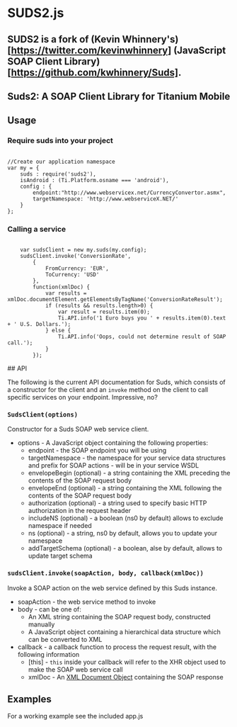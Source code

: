 <h1>SUDS2.js<h2>

SUDS2 is a fork of (Kevin Whinnery's)[https://twitter.com/kevinwhinnery] (JavaScript SOAP Client Library)[https://github.com/kwhinnery/Suds].  

## Suds2: A SOAP Client Library for Titanium Mobile

## Usage

<h3>Require suds into your project</h3>
<pre><code>
//Create our application namespace
var my = {
	suds : require('suds2'),
	isAndroid : (Ti.Platform.osname === 'android'),
	config : {
		endpoint:"http://www.webservicex.net/CurrencyConvertor.asmx",
	    targetNamespace: 'http://www.webserviceX.NET/'		    	    	
	}	
};	
</code></pre>


<h3>Calling a service</h3>
<pre><code>
	var sudsClient = new my.suds(my.config);
    sudsClient.invoke('ConversionRate', 
    	{
		    FromCurrency: 'EUR',
		    ToCurrency: 'USD'
		}, 
		function(xmlDoc) {
	    	var results = xmlDoc.documentElement.getElementsByTagName('ConversionRateResult');
	        if (results && results.length>0) {
	            var result = results.item(0);
	            Ti.API.info('1 Euro buys you ' + results.item(0).text + ' U.S. Dollars.');
	        } else {
	            Ti.API.info('Oops, could not determine result of SOAP call.');
	        }
		});
</code></pre>		
## API

The following is the current API documentation for Suds, which consists of a constructor for the client and an `invoke`
method on the client to call specific services on your endpoint.  Impressive, no?

### `SudsClient(options)`

Constructor for a Suds SOAP web service client.

* options - A JavaScript object containing the following properties:
	* endpoint - the SOAP endpoint you will be using
	* targetNamespace - the namespace for your service data structures and prefix for SOAP actions - will be in your service WSDL
	* envelopeBegin (optional) - a string containing the XML preceding the contents of the SOAP request body
	* envelopeEnd (optional) - a string containing the XML following the contents of the SOAP request body
	* authorization (optional) - a string used to specify basic HTTP authorization in the request header
	* includeNS (optional) - a boolean (ns0 by default) allows to exclude namespace if needed
	* ns (optional) -  a string, ns0 by default, allows you to update your namespace
	* addTargetSchema (optional) - a boolean, alse by default, allows to update target schema 

	
### `sudsClient.invoke(soapAction, body, callback(xmlDoc))`

Invoke a SOAP action on the web service defined by this Suds instance.

* soapAction - the web service method to invoke
* body - can be one of:
	* An XML string containing the SOAP request body, constructed manually
	* A JavaScript object containing a hierarchical data structure which can be converted to XML
* callback - a callback function to process the request result, with the following information
	* [this] - `this` inside your callback will refer to the XHR object used to make the SOAP web service call
	* xmlDoc - An [XML Document Object](http://www.w3schools.com/Dom/default.asp) containing the SOAP response
	
## Examples

For a working example see the included app.js
